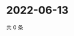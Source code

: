 # 2022-06-13

共 0 条

<!-- BEGIN WEIBO -->
<!-- 最后更新时间 Mon Jun 13 2022 07:00:38 GMT+0800 (China Standard Time) -->

<!-- END WEIBO -->
